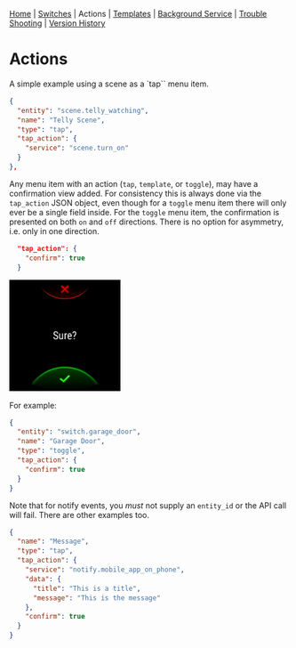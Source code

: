 [Home](../README.md) | [Switches](Switches.md) | Actions | [Templates](Templates.md) | [Background Service](../BackgroundService.md) | [Trouble Shooting](../TroubleShooting.md) | [Version History](../HISTORY.md)

# Actions

A simple example using a scene as a `tap`` menu item.

```json
{
  "entity": "scene.telly_watching",
  "name": "Telly Scene",
  "type": "tap",
  "tap_action": {
    "service": "scene.turn_on"
  }
},
```

Any menu item with an action (`tap`, `template`, or `toggle`), may have a confirmation view added. For consistency this is always done via the `tap_action` JSON object, even though for a `toggle` menu item there will only ever be a single field inside. For the `toggle` menu item, the confirmation is presented on both `on` and `off` directions. There is no option for asymmetry, i.e. only in one direction.

```json
  "tap_action": {
    "confirm": true
  }
```

<img src="../images/confirmation_view.png" width="200" title="Confirmation View"/>

For example:

```json
{
  "entity": "switch.garage_door",
  "name": "Garage Door",
  "type": "toggle",
  "tap_action": {
    "confirm": true
  }
}
```

Note that for notify events, you _must_ not supply an `entity_id` or the API call will fail. There are other examples too.

```json
{
  "name": "Message",
  "type": "tap",
  "tap_action": {
    "service": "notify.mobile_app_on_phone",
    "data": {
      "title": "This is a title",
      "message": "This is the message"
    },
    "confirm": true
  }
}
```
